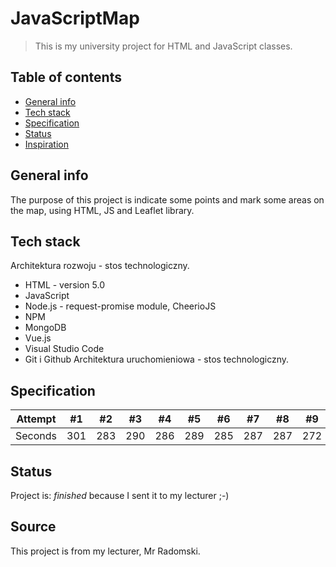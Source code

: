 # JavaScriptMap
> This is my university project for HTML and JavaScript classes.

## Table of contents
* [General info](#general-info)
* [Tech stack](#technologies)
* [Specification](#specification)
* [Status](#status)
* [Inspiration](#inspiration)

## General info
The purpose of this project is indicate some points and mark some areas on the map, using HTML, JS and Leaflet library.

## Tech stack
Architektura rozwoju - stos technologiczny.
*   HTML - version 5.0
*   JavaScript
*	Node.js - request-promise module, CheerioJS
*	NPM
*	MongoDB
*	Vue.js
*	Visual Studio Code
*	Git i Github
Architektura uruchomieniowa  - stos technologiczny.

## Specification
Attempt | #1 | #2 | #3 | #4 | #5 | #6 | #7 | #8 | #9 | #10 | #11
--- | --- | --- | --- |--- |--- |--- |--- |--- |--- |--- |---
Seconds | 301 | 283 | 290 | 286 | 289 | 285 | 287 | 287 | 272 | 276 | 269

## Status
Project is: _finished_ because I sent it to my lecturer ;-)

## Source
This project is from my lecturer, Mr Radomski.

